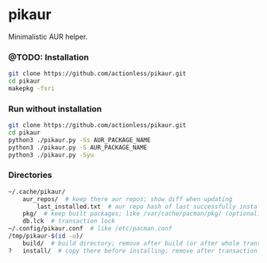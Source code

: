 # pikaur

Minimalistic AUR helper.


### @TODO: Installation

```sh
git clone https://github.com/actionless/pikaur.git
cd pikaur
makepkg -fsri
```


### Run without installation

```sh
git clone https://github.com/actionless/pikaur.git
cd pikaur
python3 ./pikaur.py -Ss AUR_PACKAGE_NAME
python3 ./pikaur.py -S AUR_PACKAGE_NAME
python3 ./pikaur.py -Syu
```


### Directories

```sh
~/.cache/pikaur/
	aur_repos/  # keep there aur repos; show diff when updating
		last_installed.txt  # aur repo hash of last successfully installed package
	pkg/  # keep built packages; like /var/cache/pacman/pkg/ (optional?)
	db.lck  # transaction lock
~/.config/pikaur.conf  # like /etc/pacman.conf
/tmp/pikaur-$(id -u)/
	build/  # build directory; remove after build (or after whole transaction?)
?	install/  # copy there before installing; remove after transaction
```
